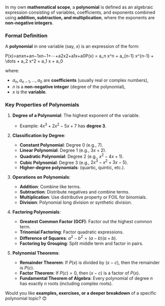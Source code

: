 In my own **mathematical scope**, a **polynomial** is defined as an algebraic expression consisting of variables, coefficients, and exponents combined using **addition, subtraction, and multiplication**, where the exponents are **non-negative integers**.

### **Formal Definition**

A **polynomial** in one variable (say, $x$) is an expression of the form:

P(x)=anxn+an−1xn−1+⋯+a2x2+a1x+a0P(x) = a_n x^n + a_{n-1} x^{n-1} + \dots + a_2 x^2 + a_1 x + a_0

where:

- $a_n, a_{n-1}, ..., a_0$ are **coefficients** (usually real or complex numbers),
- $n$ is a **non-negative integer** (degree of the polynomial),
- $x$ is the **variable**.

### **Key Properties of Polynomials**

1. **Degree of a Polynomial**: The highest exponent of the variable.
    
    - Example: $4x^3 + 2x^2 - 5x + 7$ has **degree 3**.
2. **Classification by Degree**:
    
    - **Constant Polynomial**: Degree $0$ (e.g., $7$).
    - **Linear Polynomial**: Degree $1$ (e.g., $3x + 2$).
    - **Quadratic Polynomial**: Degree $2$ (e.g., $x^2 - 4x + 1$).
    - **Cubic Polynomial**: Degree $3$ (e.g., $2x^3 - x^2 + 3x - 5$).
    - **Higher-degree polynomials**: (quartic, quintic, etc.).
3. **Operations on Polynomials**:
    
    - **Addition**: Combine like terms.
    - **Subtraction**: Distribute negatives and combine terms.
    - **Multiplication**: Use distributive property or FOIL for binomials.
    - **Division**: Polynomial long division or synthetic division.
4. **Factoring Polynomials**:
    
    - **Greatest Common Factor (GCF)**: Factor out the highest common term.
    - **Trinomial Factoring**: Factor quadratic expressions.
    - **Difference of Squares**: $a^2 - b^2 = (a - b)(a + b)$.
    - **Factoring by Grouping**: Split middle term and factor in pairs.
5. **Polynomial Theorems**:
    
    - **Remainder Theorem**: If $P(x)$ is divided by $(x - c)$, then the remainder is $P(c)$.
    - **Factor Theorem**: If $P(c) = 0$, then $(x - c)$ is a factor of $P(x)$.
    - **Fundamental Theorem of Algebra**: Every polynomial of degree $n$ has exactly $n$ roots (including complex roots).

Would you like **examples, exercises, or a deeper breakdown** of a specific polynomial topic? 😊